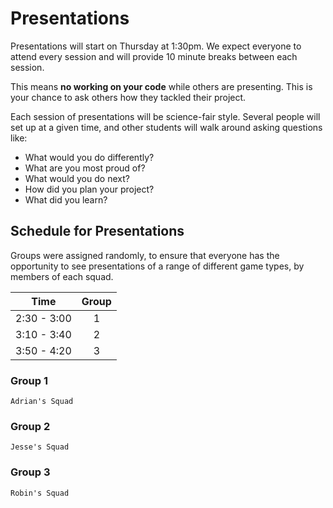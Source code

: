 # Presentations

Presentations will start on Thursday at 1:30pm. We expect everyone to attend every session
and will provide 10 minute breaks between each session.

This means **no working on your code** while others are presenting. This is your chance
to ask others how they tackled their project.

Each session of presentations will be science-fair style. Several people will set up at
a given time, and other students will walk around asking questions like:

- What would you do differently?
- What are you most proud of?
- What would you do next?
- How did you plan your project?
- What did you learn?

## Schedule for Presentations

Groups were assigned randomly, to ensure that everyone has the opportunity to see presentations of a range of different game types, by members of each squad.

| Time        | Group  |
|:-----------:|:------:|
| 2:30 - 3:00 | 1      |
| 3:10 - 3:40 | 2      |
| 3:50 - 4:20 | 3      |

### Group 1 

```text
Adrian's Squad
```

### Group 2 

```text
Jesse's Squad
```

### Group 3

```text
Robin's Squad
```
